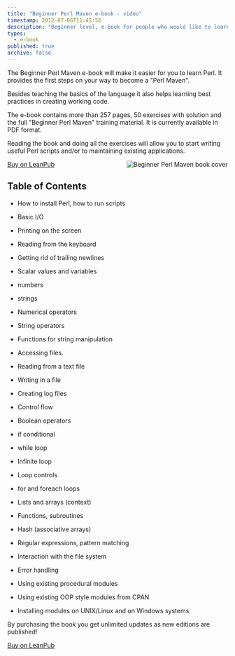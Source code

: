 ```yaml
---
title: "Beginner Perl Maven e-book - video"
timestamp: 2012-07-06T11:45:56
description: "Beginner level, e-book for people who would like to learn Perl."
types:
  - e-book
published: true
archive: false
---
```



The Beginner Perl Maven e-book will make it easier for you to learn Perl.
It provides the first steps on your way to become a "Perl Maven".

Besides teaching the basics of the language it also helps learning best
practices in creating working code.

The e-book contains more than 257 pages, 50 exercises with solution and the
full "Beginner Perl Maven" training material. It is currently available in PDF format.

Reading the book and doing all the exercises will allow you to start writing
useful Perl scripts and/or to maintaining existing applications.

<style>
#book-cover {
   float:right;
}
</style>

<div id="book-cover">
<img src="/img/beginner_perl_maven_150x212.png" alt="Beginner Perl Maven book cover"  />
</div>

[Buy on LeanPub](https://leanpub.com/perl-maven/)


## Table of Contents

* How to install Perl, how to run scripts
* Basic I/O

* Printing on the screen
* Reading from the keyboard
* Getting rid of trailing newlines

* Scalar values and variables

* numbers
* strings
* Numerical operators
* String operators
* Functions for string manipulation


* Accessing files.

* Reading from a text file
* Writing in a file
* Creating log files


* Control flow

* Boolean operators
* if conditional
* while loop
* Infinite loop
* Loop controls
* for and foreach loops

  
* Lists and arrays (context)
* Functions, subroutines
* Hash (associative arrays)
* Regular expressions, pattern matching
* Interaction with the file system
* Error handling
* Using existing procedural modules
* Using existing OOP style modules from CPAN
* Installing modules on UNIX/Linux and on Windows systems


By purchasing the book you get unlimited updates as new editions are published!

[Buy on LeanPub](https://leanpub.com/perl-maven/)



